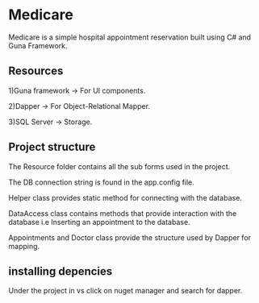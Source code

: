 # Medicare
Medicare is a simple hospital appointment reservation built using C# and Guna Framework.

## Resources
1)Guna framework -> For UI components.

2)Dapper -> For Object-Relational Mapper.

3)SQL Server -> Storage.

## Project structure
The Resource folder contains all the sub forms used in the project.

The DB connection string is found in the app.config file.

Helper class provides static method for connecting with the database.

DataAccess class contains methods that provide interaction with the database i.e Inserting an appointment to the database.

Appointments and Doctor class provide the structure used by Dapper for mapping.

## installing depencies 
Under the project in vs click on nuget manager and search for dapper.


